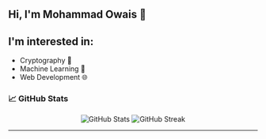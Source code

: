 ## Hi, I'm Mohammad Owais 👋
## I'm interested in:
- Cryptography 🔐
- Machine Learning 🤖
- Web Development 🌐
  




### 📈 GitHub Stats
<div align="center">
  <img src="https://github-readme-stats.vercel.app/api?username=Owais-04&show_icons=true&theme=dark" alt="GitHub Stats" />
  <img src="https://github-readme-streak-stats.herokuapp.com/?user=Owais-04&theme=dark" alt="GitHub Streak" />
</div>

---



